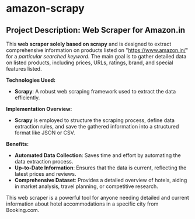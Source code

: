 # amazon-scrapy


## **Project Description: Web Scraper for Amazon.in**

This **web scraper solely based on scrapy** and is designed to extract comprehensive information on products listed on "https://www.amazon.in/" for a *particular searched keyword*. The main goal is to gather detailed data on listed products, including prices, URLs, ratings, brand, and special features listed. 


**Technologies Used:**
- **Scrapy**: A robust web scraping framework used to extract the data efficiently.

**Implementation Overview:**
- **Scrapy** is employed to structure the scraping process, define data extraction rules, and save the gathered information into a structured format like JSON or CSV.

**Benefits:**

- **Automated Data Collection**: Saves time and effort by automating the data extraction process.
- **Up-to-Date Information**: Ensures that the data is current, reflecting the latest prices and reviews.
- **Comprehensive Dataset**: Provides a detailed overview of hotels, aiding in market analysis, travel planning, or competitive research.

This web scraper is a powerful tool for anyone needing detailed and current information about hotel accommodations in a specific city from Booking.com.
